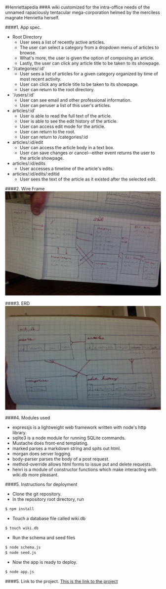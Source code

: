 #Henriettapedia
###A wiki customized for the intra-office needs of the unnamed rapaciously tentacular mega-corporation helmed by the merciless magnate Henrietta herself.

####1. App spec.

  * Root Directory
    * User sees a list of recently active articles.
    * The user can select a category from a dropdown menu of articles to browse.
    * What's more, the user is given the option of composing an article.
    * Lastly, the user can click any article title to be taken to its showpage.
  * '/categories/:id'
    * User sees a list of articles for a given category organized by time of most recent activity.
    * User can click any article title to be taken to its showpage.
    * User can return to the root directory.
  * '/users/:id'
    * User can see email and other professional information.
    * User can peruser a list of this user's articles.
  * articles/:id'
    * User is able to read the full text of the article.
    * User is able to see the edit history of the article.
    * User can access edit mode for the article.
    * User can return to the root.
    * User can return to /categories/:id
  * articles/:id/edit
    * User can access the article body in a text box.
    * User can save changes or cancel--either event returns the user to the article showpage.
  * articles/:id/edits
    * User accesses a timeline of the article's edits.
  * articles/:id/edits/:editid
    * User sees the text of the article as it existed after the selected edit.

####2. Wire Frame
![wireframe](./wireframe.jpg)

####3. ERD
![ERD](./erd.jpg)

####4. Modules used
  * expressjs is a lightweight web framework written with node's http library.
  * sqlite3 is a node module for running SQLite commands.
  * Mustache does front-end templating.
  * marked parses a markdown string and spits out html.
  * morgan does server logging.
  * body-parser parses the body of a post request.
  * method-override allows html forms to issue put and delete requests.
  * henri is a module of constructor functions which make interacting with wiki.db more pleasant.

####5. Instructions for deployment
  * Clone the git repository.
  * In the repository root directory, run
  ```bash
  $ npm install
  ```
  * Touch a database file called wiki.db
  ```bash
  $ touch wiki.db
  ```
  * Run the schema and seed files
  ```bash
  $ node schema.js
  $ node seed.js
  ```
  * Now the app is ready to deploy.
  ```bash
  $ node app.js
  ```

####5. Link to the project.
[This is the link to the project](104.131.60.34:3000)
